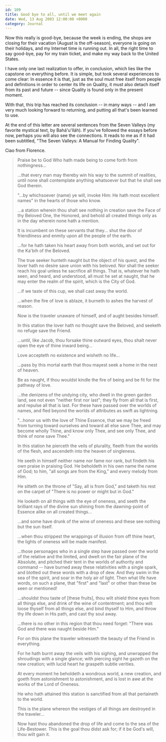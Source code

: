 ```yaml
---
id: 109
title: Good bye to all, until we meet again
date: Wed, 13 Aug 2003 12:00:00 +0000
category: Journal
---
```


Now this really is good-bye, because the week is ending, the shops are
closing for their vacation (August is the off-season), everyone is going
on their holidays, and my Internet time is running out.  In all, the
right time to say good-bye, pay for my train ticket, and make my way
back to the United States.

I have only one last realization to offer, in conclusion, which lies
like the capstone on everything before.  It is simple, but took several
experiences to come clear: In essence it is that, just as the soul must
free itself from people and definitions in order to center its life on
Quality, it must also detach itself from its past and future -- since
Quality is found only in the present moment.

With that, this trip has reached its conclusion -- in many ways -- and I
am very much looking forward to returning, and putting all that's been
learned to use.

At the end of this letter are several sentences from the Seven Valleys
(my favorite mystical text, by Bahá'u'lláh).  If you've followed the
essays before now, perhaps you will also see the connections.  It reads
to me as if it had been subtitled, "The Seven Valleys: A Manual for
Finding Quality".

Ciao from Florence.

> Praise be to God Who hath made being to come forth from nothingness...
> 
> ...that every man may thereby win his way to the summit of realities,
> until none shall contemplate anything whatsoever but that he shall see
> God therein.
> 
> "...by whichsoever (name) ye will, invoke Him: He hath most excellent
> names" in the hearts of those who know.
> 
> ...a station wherein thou shalt see nothing in creation save the Face
> of thy Beloved One, the Honored, and behold all created things only as
> in the day wherein none hath a mention.
> 
> It is incumbent on these servants that they... shut the door of
> friendliness and enmity upon all the people of the earth.
> 
> ...for he hath taken his heart away from both worlds, and set out for
> the Ka'bih of the Beloved.
> 
> The true seeker hunteth naught but the object of his quest, and the
> lover hath no desire save union with his beloved.  Nor shall the
> seeker reach his goal unless he sacrifice all things.  That is,
> whatever he hath seen, and heard, and understood, all must he set at
> naught, that he may enter the realm of the spirit, which is the City
> of God.
> 
> ...if we taste of this cup, we shall cast away the world.
> 
> ...when the fire of love is ablaze, it burneth to ashes the harvest of
> reason.
> 
> Now is the traveler unaware of himself, and of aught besides himself.
> 
> In this station the lover hath no thought save the Beloved, and
> seeketh no refuge save the Friend.
> 
> ...until, like Jacob, thou forsake thine outward eyes, thou shalt
> never open the eye of thine inward being...
> 
> Love accepteth no existence and wisheth no life...
> 
> ...pass by this mortal earth that thou mayest seek a home in the nest
> of heaven.
> 
> Be as naught, if thou wouldst kindle the fire of being and be fit for
> the pathway of love.
> 
> ...the denizens of the undying city, who dwell in the green garden
> land, see not even "neither first nor last"; they fly from all that is
> first, and repulse all that is last.  For these have passed over the
> worlds of names, and fled beyond the worlds of attributes as swift as
> lightning.
> 
> "...honor us with the love of Thine Essence, that we may be freed from
> turning toward ourselves and toward all else save Thee, and may become
> wholly Thine, and know only Thee, and see only Thee, and think of none
> save Thee."
> 
> In this station he pierceth the veils of plurality, fleeth from the
> worlds of the flesh, and ascendeth into the heaven of singleness.
> 
> He seeth in himself neither name nor fame nor rank, but findeth his
> own praise in praising God.  He beholdeth in his own name the name of
> God; to him, "all songs are from the King," and every melody from Him.
> 
> He sitteth on the throne of "Say, all is from God," and taketh his
> rest on the carpet of "There is no power or might but in God."
> 
> He looketh on all things with the eye of oneness, and seeth the
> brilliant rays of the divine sun shining from the dawning-point of
> Essence alike on all created things...
> 
> ...and some have drunk of the wine of oneness and these see nothing
> but the sun itself.
> 
> ...when thou strippest the wrappings of illusion from off thine heart,
> the lights of oneness will be made manifest.
> 
> ...those personages who in a single step have passed over the world of
> the relative and the limited, and dwelt on the fair plane of the
> Absolute, and pitched their tent in the worlds of authority and
> command -- have burned away these relativities with a single spark,
> and blotted out these words with a drop of dew.  And they swim in the
> sea of the spirit, and soar in the holy air of light.  Then what life
> have words, on such a plane, that "first" and "last" or other than
> these be seen or mentioned!
> 
> ...shouldst thou taste of [these fruits], thou wilt shield thine eyes
> from all things else, and drink of the wine of contentment; and thou
> wilt loose thyself from all things else, and bind thyself to Him, and
> throw thy life down in His path, and cast thy soul away.
> 
> ...there is no other in this region that thou need forget: "There was
> God and there was naught beside Him."
> 
> For on this plane the traveler witnesseth the beauty of the Friend in
> everything.
> 
> For he hath burnt away the veils with his sighing, and unwrapped the
> shroudings with a single glance; with piercing sight he gazeth on the
> new creation; with lucid heart he graspeth subtle verities.
> 
> At every moment he beholdeth a wondrous world, a new creation, and
> goeth from astonishment to astonishment, and is lost in awe at the
> works of the Lord of Oneness.
> 
> He who hath attained this station is sanctified from all that
> pertaineth to the world.
> 
> This is the plane whereon the vestiges of all things are destroyed in
> the traveler...
> 
> Now hast thou abandoned the drop of life and come to the sea of the
> Life-Bestower.  This is the goal thou didst ask for; if it be God's
> will, thou wilt gain it.


